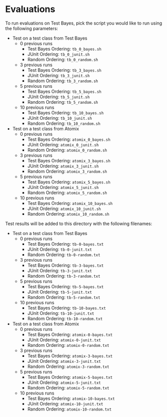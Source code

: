 # Evaluations

To run evaluations on Test Bayes, pick the script you would like to run using the following parameters:

- Test on a test class from Test Bayes
    - 0 previous runs
        - Test Bayes Ordering: `tb_0_bayes.sh`
        - JUnit Ordering: `tb_0_junit.sh`
        - Random Ordering: `tb_0_random.sh`
    - 3 previous runs
        - Test Bayes Ordering: `tb_3_bayes.sh`
        - JUnit Ordering: `tb_3_junit.sh`
        - Random Ordering: `tb_3_random.sh`
    - 5 previous runs
        - Test Bayes Ordering: `tb_5_bayes.sh`
        - JUnit Ordering: `tb_5_junit.sh`
        - Random Ordering: `tb_5_random.sh`
    - 10 previous runs
        - Test Bayes Ordering: `tb_10_bayes.sh`
        - JUnit Ordering: `tb_10_junit.sh`
        - Random Ordering: `tb_10_random.sh`
- Test on a test class from Atomix
    - 0 previous runs
        - Test Bayes Ordering: `atomix_0_bayes.sh`
        - JUnit Ordering: `atomix_0_junit.sh`
        - Random Ordering: `atomix_0_random.sh`
    - 3 previous runs
        - Test Bayes Ordering: `atomix_3_bayes.sh`
        - JUnit Ordering: `atomix_3_junit.sh`
        - Random Ordering: `atomix_3_random.sh`
    - 5 previous runs
        - Test Bayes Ordering: `atomix_5_bayes.sh`
        - JUnit Ordering: `atomix_5_junit.sh`
        - Random Ordering: `atomix_5_random.sh`
    - 10 previous runs
        - Test Bayes Ordering: `atomix_10_bayes.sh`
        - JUnit Ordering: `atomix_10_junit.sh`
        - Random Ordering: `atomix_10_random.sh`
        
        
Test results will be added to this directory with the following filenames:

- Test on a test class from Test Bayes
    - 0 previous runs
        - Test Bayes Ordering: `tb-0-bayes.txt`
        - JUnit Ordering: `tb-0-junit.txt`
        - Random Ordering: `tb-0-random.txt`
    - 3 previous runs
        - Test Bayes Ordering: `tb-3-bayes.txt`
        - JUnit Ordering: `tb-3-junit.txt`
        - Random Ordering: `tb-3-random.txt`
    - 5 previous runs
        - Test Bayes Ordering: `tb-5-bayes.txt`
        - JUnit Ordering: `tb-5-junit.txt`
        - Random Ordering: `tb-5-random.txt`
    - 10 previous runs
        - Test Bayes Ordering: `tb-10-bayes.txt`
        - JUnit Ordering: `tb-10-junit.txt`
        - Random Ordering: `tb-10-random.txt`
- Test on a test class from Atomix
    - 0 previous runs
        - Test Bayes Ordering: `atomix-0-bayes.txt`
        - JUnit Ordering: `atomix-0-junit.txt`
        - Random Ordering: `atomix-0-random.txt`
    - 3 previous runs
        - Test Bayes Ordering: `atomix-3-bayes.txt`
        - JUnit Ordering: `atomix-3-junit.txt`
        - Random Ordering: `atomix-3-random.txt`
    - 5 previous runs
        - Test Bayes Ordering: `atomix-5-bayes.txt`
        - JUnit Ordering: `atomix-5-junit.txt`
        - Random Ordering: `atomix-5-random.txt`
    - 10 previous runs
        - Test Bayes Ordering: `atomix-10-bayes.txt`
        - JUnit Ordering: `atomix-10-junit.txt`
        - Random Ordering: `atomix-10-random.txt`